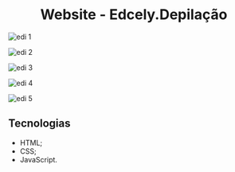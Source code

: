# <h1 align="center"> Website - Edcely.Depilação</h1>

![edi 1](https://user-images.githubusercontent.com/106935816/186979747-9cf252da-96ea-421c-998c-0af7693eca2f.png)

![edi 2](https://user-images.githubusercontent.com/106935816/186979770-b02201d7-942e-4ac3-be00-14d48acebc8a.png)

![edi 3](https://user-images.githubusercontent.com/106935816/186979788-80dc59cb-72ae-4fd4-b238-98f190ee24b5.png)

![edi 4](https://user-images.githubusercontent.com/106935816/186979799-b8827e53-8f5b-4546-9a15-6cca3f5cf72a.png)

![edi 5](https://user-images.githubusercontent.com/106935816/186979810-ddcc3da0-19b0-4184-b7a4-bc7601e13334.png)


## Tecnologias

- HTML;
- CSS;
- JavaScript.





